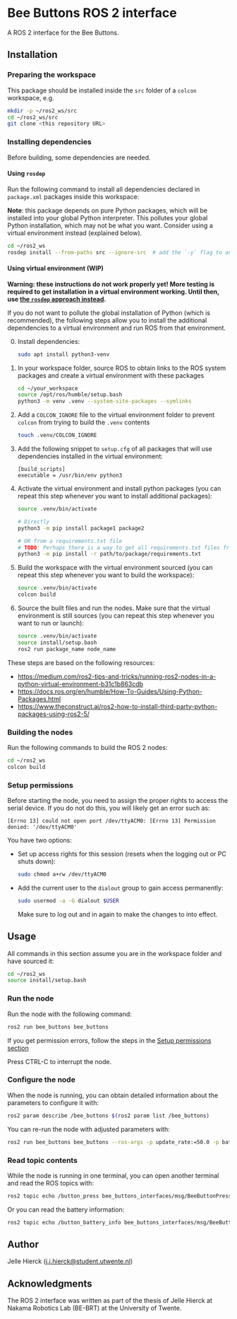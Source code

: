 # Bee Buttons ROS 2 interface

A ROS 2 interface for the Bee Buttons.

## Installation

### Preparing the workspace

This package should be installed inside the `src` folder of a `colcon` workspace, e.g.

```bash
mkdir -p ~/ros2_ws/src
cd ~/ros2_ws/src
git clone <this repository URL>
```

### Installing dependencies

Before building, some dependencies are needed.

#### Using `rosdep`

Run the following command to install all dependencies declared in `package.xml` packages inside this workspace:

**Note**: this package depends on pure Python packages, which will be installed into your global Python interpreter. This pollutes your global Python installation, which may not be what you want. Consider using a virtual environment instead (explained below).

```bash
cd ~/ros2_ws
rosdep install --from-paths src --ignore-src  # add the `-y` flag to automatically install all dependencies
```

#### Using virtual environment (WIP)

**Warning: these instructions do not work properly yet! More testing is required to get installation in a virtual environment working. Until then, use [the `rosdep` approach instead](#using-rosdep).**

If you do not want to pollute the global installation of Python (which is recommended), the following steps allow you to install the additional dependencies to a virtual environment and run ROS from that environment.

0. Install dependencies:

   ```bash
   sudo apt install python3-venv
   ```

1. In your workspace folder, source ROS to obtain links to the ROS system packages and create a virtual environment with these packages

   ```bash
   cd ~/your_workspace
   source /opt/ros/humble/setup.bash
   python3 -m venv .venv --system-site-packages --symlinks
   ```

2. Add a `COLCON_IGNORE` file to the virtual environment folder to prevent `colcon` from trying to build the `.venv` contents

   ```bash
   touch .venv/COLCON_IGNORE
   ```

3. Add the following snippet to `setup.cfg` of all packages that will use dependencies installed in the virtual environment:

   ```text
   [build_scripts]
   executable = /usr/bin/env python3
   ```

4. Activate the virtual environment and install python packages (you can repeat this step whenever you want to install additional packages):

   ```bash
   source .venv/bin/activate

   # Directly
   python3 -m pip install package1 package2

   # OR from a requirements.txt file
   # TODO: Perhaps there is a way to get all requirements.txt files from files inside the src/ folder?
   python3 -m pip install -r path/to/package/requirements.txt
   ```

5. Build the workspace with the virtual environment sourced (you can repeat this step whenever you want to build the workspace):

   ```bash
   source .venv/bin/activate
   colcon build
   ```

6. Source the built files and run the nodes. Make sure that the virtual environment is still sources (you can repeat this step whenever you want to run or launch):

   ```bash
   source .venv/bin/activate
   source install/setup.bash
   ros2 run package_name node_name
   ```

These steps are based on the following resources:

- <https://medium.com/ros2-tips-and-tricks/running-ros2-nodes-in-a-python-virtual-environment-b31c1b863cdb>
- <https://docs.ros.org/en/humble/How-To-Guides/Using-Python-Packages.html>
- <https://www.theconstruct.ai/ros2-how-to-install-third-party-python-packages-using-ros2-5/>

### Building the nodes

Run the following commands to build the ROS 2 nodes:

```bash
cd ~/ros2_ws
colcon build
```

### Setup permissions

Before starting the node, you need to assign the proper rights to access the serial device. If you do not do this, you will likely get an error such as:

```text
[Errno 13] could not open port /dev/ttyACM0: [Errno 13] Permission denied: '/dev/ttyACM0'
```

You have two options:

- Set up access rights for this session (resets when the logging out or PC shuts down):

  ```bash
  sudo chmod a+rw /dev/ttyACM0
  ```

- Add the current user to the `dialout` group to gain access permanently:

  ```bash
  sudo usermod -a -G dialout $USER
  ```

  Make sure to log out and in again to make the changes to into effect.

## Usage

All commands in this section assume you are in the workspace folder and have sourced it:

```bash
cd ~/ros2_ws
source install/setup.bash
```

### Run the node

Run the node with the following command:

```bash
ros2 run bee_buttons bee_buttons
```

If you get permission errors, follow the steps in the [Setup permissions section](#setup-permissions)

Press CTRL-C to interrupt the node.

### Configure the node

When the node is running, you can obtain detailed information about the parameters to configure it with:

```bash
ros2 param describe /bee_buttons $(ros2 param list /bee_buttons)
```

You can re-run the node with adjusted parameters with:

```bash
ros2 run bee_buttons bee_buttons --ros-args -p update_rate:=50.0 -p battery_info_on_startup:=false
```

### Read topic contents

While the node is running in one terminal, you can open another terminal and read the ROS topics with:

```bash
ros2 topic echo /button_press bee_buttons_interfaces/msg/BeeButtonPress
```

Or you can read the battery information:

```bash
ros2 topic echo /button_battery_info bee_buttons_interfaces/msg/BeeButtonBatteryInfo
```

## Author

Jelle Hierck (<j.j.hierck@student.utwente.nl>)

## Acknowledgments

The ROS 2 interface was written as part of the thesis of Jelle Hierck at Nakama Robotics Lab (BE-BRT) at the University of Twente.
